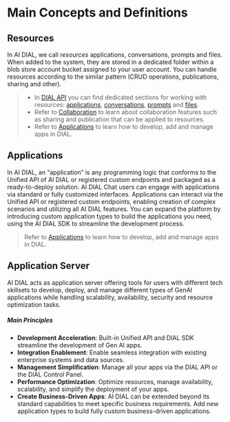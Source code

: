 # Main Concepts and Definitions

## Resources

In AI DIAL, we call *resources* applications, conversations, prompts and files. When added to the system, they are stored in a dedicated folder within a blob store account bucket assigned to your user account. You can handle resources according to the similar pattern (CRUD operations, publications, sharing and other).

> * In [DIAL API](https://dialx.ai/dial_api) you can find dedicated sections for working with resources: [applications](https://dialx.ai/dial_api#tag/Applications), [conversations](https://dialx.ai/dial_api#tag/Conversations), [prompts](https://dialx.ai/dial_api#tag/Prompts) and [files](https://dialx.ai/dial_api#tag/Files).
> * Refer to [Collaboration](/docs/platform/7.collaboration-intro.md) to learn about collaboration features such as sharing and publication that can be applied to resources.
> * Refer to [Applications](/docs/tutorials/0.user-guide.md#applications) to learn how to develop, add and manage apps in DIAL.

## Applications

In AI DIAL, an “application” is any programming logic that conforms to the Unified API of AI DIAL or registered custom endpoints and packaged as a ready-to-deploy solution.
AI DIAL Chat users can engage with applications via standard or fully customized interfaces. Applications can interact via the Unified API or registered custom endpoints, enabling creation of complex scenarios and utilizing all AI DIAL features.
You can expand the platform by introducing custom application types to build the applications you need, using the AI DIAL SDK to streamline the development process.

> Refer to [Applications](/docs/tutorials/0.user-guide.md#applications-1) to learn how to develop, add and manage apps in DIAL.

## Application Server

AI DIAL acts as application server offering tools for users with different tech skillsets to develop, deploy, and manage different types of GenAI applications while handling scalability, availability, security and resource optimization tasks.

##### Main Principles

* **Development Acceleration**: Built-in Unified API and DIAL SDK streamline the development of Gen AI apps.
* **Integration Enablement**: Enable seamless integration with existing enterprise systems and data sources.  
* **Management Simplification**: Manage all your apps via the DIAL API or the DIAL Control Panel.
* **Performance Optimization**: Optimize resources, manage availability, scalability, and simplify the deployment of your apps.
* **Create Business-Driven Apps**: AI DIAL can be extended beyond its standard capabilities to meet specific business requirements. Add new application types to build fully custom business-driven applications.
